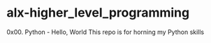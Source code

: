 # alx-higher_level_programming
0x00. Python - Hello, World
This repo is for horning my Python skills
